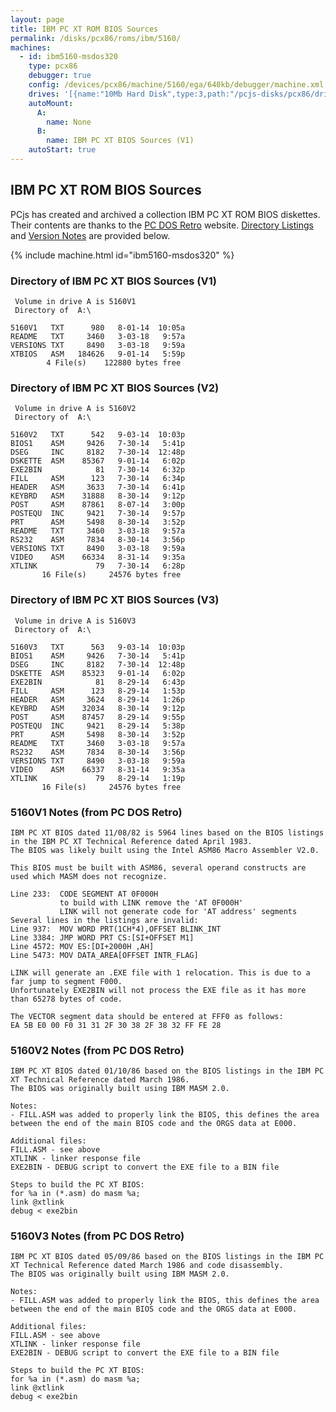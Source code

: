 ```yaml
---
layout: page
title: IBM PC XT ROM BIOS Sources
permalink: /disks/pcx86/roms/ibm/5160/
machines:
  - id: ibm5160-msdos320
    type: pcx86
    debugger: true
    config: /devices/pcx86/machine/5160/ega/640kb/debugger/machine.xml
    drives: '[{name:"10Mb Hard Disk",type:3,path:"/pcjs-disks/pcx86/drives/10mb/MSDOS320-C400.json"}]'
    autoMount:
      A:
        name: None
      B:
        name: IBM PC XT BIOS Sources (V1)
    autoStart: true
---
```


IBM PC XT ROM BIOS Sources
--------------------------

PCjs has created and archived a collection IBM PC XT ROM BIOS diskettes.  Their contents are thanks to the
[PC DOS Retro](https://sites.google.com/site/pcdosretro/) website.  [Directory Listings](#directory-of-ibm-pc-xt-bios-sources-v1)
and [Version Notes](#5160v1-notes-from-pc-dos-retro) are provided below.

{% include machine.html id="ibm5160-msdos320" %}

### Directory of IBM PC XT BIOS Sources (V1)

     Volume in drive A is 5160V1     
     Directory of  A:\
    
    5160V1   TXT      980   8-01-14  10:05a
    README   TXT     3460   3-03-18   9:57a
    VERSIONS TXT     8490   3-03-18   9:59a
    XTBIOS   ASM   184626   9-01-14   5:59p
            4 File(s)    122880 bytes free

### Directory of IBM PC XT BIOS Sources (V2)

     Volume in drive A is 5160V2     
     Directory of  A:\
    
    5160V2   TXT      542   9-03-14  10:03p
    BIOS1    ASM     9426   7-30-14   5:41p
    DSEG     INC     8182   7-30-14  12:48p
    DSKETTE  ASM    85367   9-01-14   6:02p
    EXE2BIN            81   7-30-14   6:32p
    FILL     ASM      123   7-30-14   6:34p
    HEADER   ASM     3633   7-30-14   6:41p
    KEYBRD   ASM    31888   8-30-14   9:12p
    POST     ASM    87861   8-07-14   3:00p
    POSTEQU  INC     9421   7-30-14   9:57p
    PRT      ASM     5498   8-30-14   3:52p
    README   TXT     3460   3-03-18   9:57a
    RS232    ASM     7834   8-30-14   3:56p
    VERSIONS TXT     8490   3-03-18   9:59a
    VIDEO    ASM    66334   8-31-14   9:35a
    XTLINK             79   7-30-14   6:28p
           16 File(s)     24576 bytes free

### Directory of IBM PC XT BIOS Sources (V3)

     Volume in drive A is 5160V3     
     Directory of  A:\
    
    5160V3   TXT      563   9-03-14  10:03p
    BIOS1    ASM     9426   7-30-14   5:41p
    DSEG     INC     8182   7-30-14  12:48p
    DSKETTE  ASM    85323   9-01-14   6:02p
    EXE2BIN            81   8-29-14   6:43p
    FILL     ASM      123   8-29-14   1:53p
    HEADER   ASM     3624   8-29-14   1:26p
    KEYBRD   ASM    32034   8-30-14   9:12p
    POST     ASM    87457   8-29-14   9:55p
    POSTEQU  INC     9421   8-29-14   5:38p
    PRT      ASM     5498   8-30-14   3:52p
    README   TXT     3460   3-03-18   9:57a
    RS232    ASM     7834   8-30-14   3:56p
    VERSIONS TXT     8490   3-03-18   9:59a
    VIDEO    ASM    66337   8-31-14   9:35a
    XTLINK             79   8-29-14   1:19p
           16 File(s)     24576 bytes free

### 5160V1 Notes (from PC DOS Retro) 

    IBM PC XT BIOS dated 11/08/82 is 5964 lines based on the BIOS listings in the IBM PC XT Technical Reference dated April 1983.
    The BIOS was likely built using the Intel ASM86 Macro Assembler V2.0.
    
    This BIOS must be built with ASM86, several operand constructs are used which MASM does not recognize.
    
    Line 233:  CODE SEGMENT AT 0F000H
               to build with LINK remove the 'AT 0F000H'
               LINK will not generate code for 'AT address' segments
    Several lines in the listings are invalid:
    Line 937:  MOV WORD PRT(1CH*4),OFFSET BLINK_INT
    Line 3384: JMP WORD PRT CS:[SI+OFFSET M1]
    Line 4572: MOV ES:[DI+2000H ,AH]
    Line 5473: MOV DATA_AREA[OFFSET INTR_FLAG]
    
    LINK will generate an .EXE file with 1 relocation. This is due to a far jump to segment F000.
    Unfortunately EXE2BIN will not process the EXE file as it has more than 65278 bytes of code.
    
    The VECTOR segment data should be entered at FFF0 as follows:
    EA 5B E0 00 F0 31 31 2F 30 38 2F 38 32 FF FE 28

### 5160V2 Notes (from PC DOS Retro)

    IBM PC XT BIOS dated 01/10/86 based on the BIOS listings in the IBM PC XT Technical Reference dated March 1986.
    The BIOS was originally built using IBM MASM 2.0.
    
    Notes:
    - FILL.ASM was added to properly link the BIOS, this defines the area between the end of the main BIOS code and the ORGS data at E000.
    
    Additional files:
    FILL.ASM - see above
    XTLINK - linker response file
    EXE2BIN - DEBUG script to convert the EXE file to a BIN file
    
    Steps to build the PC XT BIOS:
    for %a in (*.asm) do masm %a;
    link @xtlink
    debug < exe2bin

### 5160V3 Notes (from PC DOS Retro)

    IBM PC XT BIOS dated 05/09/86 based on the BIOS listings in the IBM PC XT Technical Reference dated March 1986 and code disassembly.
    The BIOS was originally built using IBM MASM 2.0.
    
    Notes:
    - FILL.ASM was added to properly link the BIOS, this defines the area between the end of the main BIOS code and the ORGS data at E000.
    
    Additional files:
    FILL.ASM - see above
    XTLINK - linker response file
    EXE2BIN - DEBUG script to convert the EXE file to a BIN file
    
    Steps to build the PC XT BIOS:
    for %a in (*.asm) do masm %a;
    link @xtlink
    debug < exe2bin
